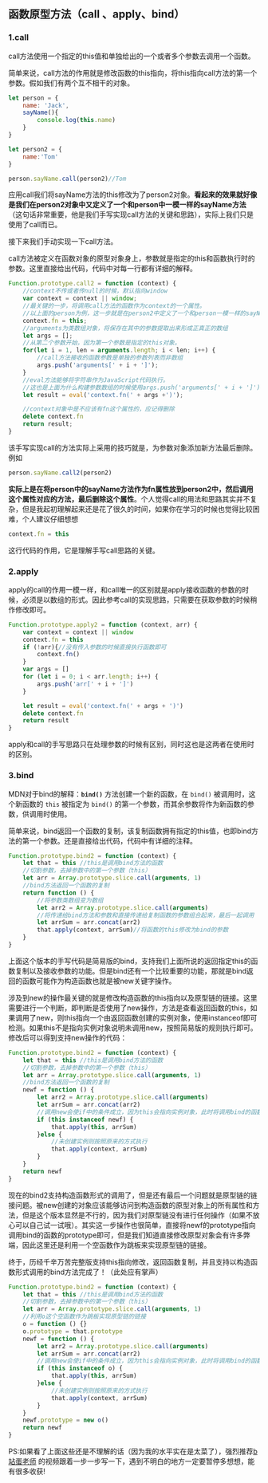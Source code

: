 ## 函数原型方法（call 、apply、bind）

### 1.call

call方法使用一个指定的this值和单独给出的一个或者多个参数去调用一个函数。

简单来说，call方法的作用就是修改函数的this指向，将this指向call方法的第一个参数。假如我们有两个互不相干的对象。

```javascript
let person = {
	name: 'Jack',
	sayName(){
		console.log(this.name)
	}
}

let person2 = {
	name:'Tom'
}

person.sayName.call(person2)//Tom
```

应用call我们将sayName方法的this修改为了person2对象。**看起来的效果就好像是我们在person2对象中又定义了一个和person中一模一样的sayName方法**（这句话非常重要，他是我们手写实现call方法的关键和思路），实际上我们只是使用了call而已。

接下来我们手动实现一下call方法。

call方法被定义在函数对象的原型对象身上，参数就是指定的this和函数执行时的参数。这里直接给出代码，代码中对每一行都有详细的解释。

```javascript
Function.prototype.call2 = function (context) {
    //context不传或者传null的时候，默认指向window
    var context = context || window;
    //最关键的一步，将调用call方法的函数作为context的一个属性。
    //以上面的person为例，这一步就是在person2中定义了一个和person一模一样的sayName方法。
    context.fn = this;
	//arguments为类数组对象，将保存在其中的参数提取出来形成正真正的数组
    let args = [];
    //从第二个参数开始，因为第一个参数是指定的this对象。
    for(let i = 1, len = arguments.length; i < len; i++) {
        //call方法接收的函数参数是单独的参数列表而非数组
        args.push('arguments[' + i + ']');
    }
    //eval方法能够将字符串作为JavaScript代码执行。
    //这也是上面为什么构建参数数组的时候使用args.push('arguments[' + i + ']')的原因
    let result = eval('context.fn(' + args +')');

    //context对象中是不应该有fn这个属性的，应记得删除
    delete context.fn
    return result;
}

```

该手写实现call的方法实际上采用的技巧就是，为参数对象添加新方法最后删除。例如

```javascript
person.sayName.call2(person2)
```

**实际上是在将person中的sayName方法作为fn属性放到person2中，然后调用这个属性对应的方法，最后删除这个属性**。个人觉得call的用法和思路其实并不复杂，但是我起初理解起来还是花了很久的时间，如果你在学习的时候也觉得比较困难，个人建议仔细想想

```javascript
context.fn = this
```

这行代码的作用，它是理解手写call思路的关键。

### 2.apply

apply的call的作用一模一样，和call唯一的区别就是apply接收函数的参数的时候，必须是以数组的形式。因此参考call的实现思路，只需要在获取参数的时候稍作修改即可。

```javascript
Function.prototype.apply2 = function (context, arr) {
    var context = context || window
    context.fn = this
    if (!arr){//没有传入参数的时候直接执行函数即可
        context.fn()
    }
    var args = []
    for (let i = 0; i < arr.length; i++) {
        args.push('arr[' + i + ']')
    }

    let result = eval('context.fn(' + args + ')')
    delete context.fn
    return result
}
```

apply和call的手写思路只在处理参数的时候有区别，同时这也是这两者在使用时的区别。

### 3.bind

MDN对于bind的解释：**`bind()`** 方法创建一个新的函数，在 `bind()` 被调用时，这个新函数的 `this` 被指定为 `bind()` 的第一个参数，而其余参数将作为新函数的参数，供调用时使用。

简单来说，bind返回一个函数的复制，该复制函数拥有指定的this值，也即bind方法的第一个参数。还是直接给出代码，代码中有详细的注释。

```javascript
Function.prototype.bind2 = function (context) {
    let that = this //this是调用bind方法的函数
    //切割参数，去掉参数中的第一个参数（this）
    let arr = Array.prototype.slice.call(arguments, 1)
    //bind方法返回一个函数的复制
    return function () {
        //将参数类数组变为数组
        let arr2 = Array.prototype.slice.call(arguments)
        //将传递给bind方法和参数和直接传递给复制函数的参数组合起来，最后一起调用
        let arrSum = arr.concat(arr2)
        that.apply(context, arrSum)//将函数的this修改为bind的参数
    }
}
```

上面这个版本的手写代码是简易版的bind，支持我们上面所说的返回指定this的函数复制以及接收参数的功能。但是bind还有一个比较重要的功能，那就是bind返回的函数可能作为构造函数也就是被new关键字操作。

涉及到new的操作最关键的就是修改构造函数的this指向以及原型链的链接。这里需要进行一个判断，即判断是否使用了new操作，方法是查看返回函数的this，如果调用了new，则this指向一个由返回函数创建的实例对象，使用instanceof即可检测。如果this不是指向实例对象说明未调用new，按照简易版的规则执行即可。修改后可以得到支持new操作的代码：

```javascript
Function.prototype.bind2 = function (context) {
    let that = this //this是调用bind方法的函数
    //切割参数，去掉参数中的第一个参数（this）
    let arr = Array.prototype.slice.call(arguments, 1)
    //bind方法返回一个函数的复制
    newf = function () {
        let arr2 = Array.prototype.slice.call(arguments)
        let arrSum = arr.concat(arr2)
        //调用new会使if中的条件成立，因为this会指向实例对象，此时将调用bind的函数的this指向实例对象
        if (this instanceof newf) {
            that.apply(this, arrSum)
        }else {
            //未创建实例则按照原来的方式执行
            that.apply(context, arrSum)
        }
    }
    return newf
}
```

现在的bind2支持构造函数形式的调用了，但是还有最后一个问题就是原型链的链接问题。被new创建的对象应该能够访问到构造函数的原型对象上的所有属性和方法，但是这个版本显然是不行的，因为我们对原型链没有进行任何操作（如果不放心可以自己试一试哦）。其实这一步操作也很简单，直接将newf的prototype指向调用bind的函数的prototype即可，但是我们知道直接修改原型对象会有许多弊端，因此这里还是利用一个空函数作为跳板来实现原型链的链接。

终于，历经千辛万苦完整版支持this指向修改，返回函数复制，并且支持以构造函数形式调用的bind方法完成了！（此处应有掌声）

```javascript
Function.prototype.bind2 = function (context) {
    let that = this //this是调用bind方法的函数
    //切割参数，去掉参数中的第一个参数（this）
    let arr = Array.prototype.slice.call(arguments, 1)
    //利用o这个空函数作为跳板实现原型链的链接
    o = function () {}
    o.prototype = that.prototype
    newf = function () {
        let arr2 = Array.prototype.slice.call(arguments)
        let arrSum = arr.concat(arr2)
        //调用new会使if中的条件成立，因为this会指向实例对象，此时将调用bind的函数的this指向实例对象
        if (this instanceof o) {
            that.apply(this, arrSum)
        }else {
            //未创建实例则按照原来的方式执行
            that.apply(context, arrSum)
        }
    }
    newf.prototype = new o()
    return newf
}
```

PS:如果看了上面这些还是不理解的话（因为我的水平实在是太菜了），强烈推荐[b站蛋老师](https://www.bilibili.com/video/BV1m54y1q7hc?spm_id_from=333.337.top_right_bar_window_history.content.click) 的视频跟着一步一步写一下，遇到不明白的地方一定要暂停多想想，能有很多收获!
